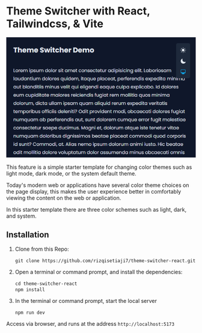 # Theme Switcher with React, Tailwindcss, & Vite

![The preview!](./src/assets/preview.png "preview")

This feature is a simple starter template for changing color themes such as light mode, dark mode, or the system default theme.

Today's modern web or applications have several color theme choices on the page display, this makes the user experience better in comfortably viewing the content on the web or application.

In this starter template there are three color schemes such as light, dark, and system.

## Installation

1. Clone from this Repo:
   ```
   git clone https://github.com/rizqisetiaji7/theme-switcher-react.git
   ```
2. Open a terminal or command prompt, and install the dependencies:
   ```
   cd theme-switcher-react
   npm install
   ```
3. In the terminal or command prompt, start the local server
   ```
   npm run dev
   ```

Access via browser, and runs at the address `http://localhost:5173`